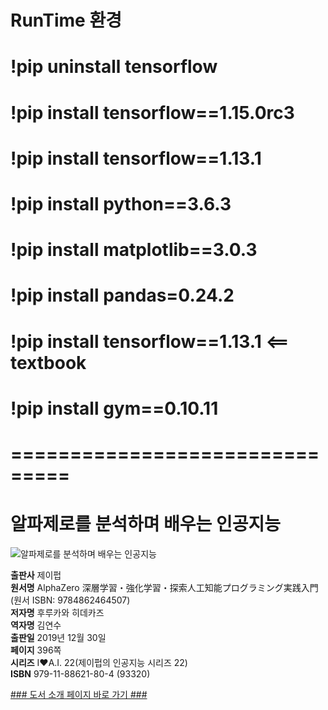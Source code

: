 # RunTime 환경 

# !pip uninstall tensorflow

# !pip install tensorflow==1.15.0rc3

# !pip install tensorflow==1.13.1

# !pip install python==3.6.3
# !pip install matplotlib==3.0.3
# !pip install pandas=0.24.2


# !pip install tensorflow==1.13.1  <== textbook
# !pip install gym==0.10.11



# ===============================

# 알파제로를 분석하며 배우는 인공지능  

![알파제로를 분석하며 배우는 인공지능](http://image.kyobobook.co.kr/images/book/xlarge/804/x9791188621804.jpg)






**출판사** 제이펍  
**원서명** AlphaZero 深層学習・強化学習・探索人工知能プログラミング実践入門(원서 ISBN: 9784862464507)  
**저자명** 후루카와 히데카즈  
**역자명** 김연수  
**출판일** 2019년 12월 30일  
**페이지** 396쪽  
**시리즈** I♥️A.I. 22(제이펍의 인공지능 시리즈 22)  
**ISBN**  979-11-88621-80-4 (93320)  

[### 도서 소개 페이지 바로 가기 ###](https://jpub.tistory.com/996?category=208491)

